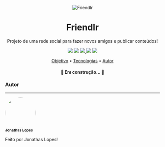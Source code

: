 <p align="center">
  <img src="https://user-images.githubusercontent.com/54419270/94082005-517a0000-fdd6-11ea-9b72-9dd8e229b204.png" alt="Friendlr" />
</p>

<h1 align="center">
  Friendlr
</h1>

<p align="center">Projeto de uma rede social para fazer novos amigos e publicar conteúdos!</p>

<p align="center">
    <img src="https://img.shields.io/github/license/JonathasLopes/Friendlr?color=%233ECED8" />
    <img src="https://img.shields.io/github/stars/JonathasLopes/Friendlr?color=yellow" />
    <a href="https://www.typescriptlang.org/">
      <img src="https://img.shields.io/badge/Made%20with-Typescript-blue" />
    </a>
    <img src="https://img.shields.io/badge/Yarn-v1.22.0-yellowgreen" />
    <img src="https://img.shields.io/badge/status-creating-orange" />
</p>

<p align="center">
 <a href="#objetivo">Objetivo</a> •
 <a href="#tecnologias">Tecnologias</a> •  
 <a href="#autor">Autor</a>
</p>

<h4 align="center"> 
	🚧  Em construção...  🚧
</h4>

### Autor
---

<a href="https://www.linkedin.com/in/jhowlopes/">
 <img style="border-radius: 50%;" src="https://avatars2.githubusercontent.com/u/54419270?s=400&u=c44f401e1945844cbe48aac0931a421fdc9e2804&v=4" width="100px;" alt=""/>
 <br />
 <sub><b>Jonathas Lopes</b></sub>
</a>

Feito por Jonathas Lopes!

